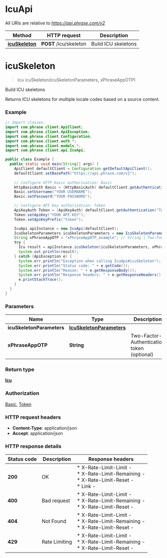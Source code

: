 # IcuApi

All URIs are relative to *https://api.phrase.com/v2*

Method | HTTP request | Description
------------- | ------------- | -------------
[**icuSkeleton**](IcuApi.md#icuSkeleton) | **POST** /icu/skeleton | Build ICU skeletons


<a name="icuSkeleton"></a>
# **icuSkeleton**
> Icu icuSkeleton(icuSkeletonParameters, xPhraseAppOTP)

Build ICU skeletons

Returns ICU skeletons for multiple locale codes based on a source content.

### Example
```java
// Import classes:
import com.phrase.client.ApiClient;
import com.phrase.client.ApiException;
import com.phrase.client.Configuration;
import com.phrase.client.auth.*;
import com.phrase.client.models.*;
import com.phrase.client.api.IcuApi;

public class Example {
  public static void main(String[] args) {
    ApiClient defaultClient = Configuration.getDefaultApiClient();
    defaultClient.setBasePath("https://api.phrase.com/v2");
    
    // Configure HTTP basic authorization: Basic
    HttpBasicAuth Basic = (HttpBasicAuth) defaultClient.getAuthentication("Basic");
    Basic.setUsername("YOUR USERNAME");
    Basic.setPassword("YOUR PASSWORD");

    // Configure API key authorization: Token
    ApiKeyAuth Token = (ApiKeyAuth) defaultClient.getAuthentication("Token");
    Token.setApiKey("YOUR API KEY");
    Token.setApiKeyPrefix("token");

    IcuApi apiInstance = new IcuApi(defaultClient);
    IcuSkeletonParameters icuSkeletonParameters = new IcuSkeletonParameters(); // IcuSkeletonParameters | 
    String xPhraseAppOTP = "xPhraseAppOTP_example"; // String | Two-Factor-Authentication token (optional)
    try {
      Icu result = apiInstance.icuSkeleton(icuSkeletonParameters, xPhraseAppOTP);
      System.out.println(result);
    } catch (ApiException e) {
      System.err.println("Exception when calling IcuApi#icuSkeleton");
      System.err.println("Status code: " + e.getCode());
      System.err.println("Reason: " + e.getResponseBody());
      System.err.println("Response headers: " + e.getResponseHeaders());
      e.printStackTrace();
    }
  }
}
```

### Parameters

Name | Type | Description  | Notes
------------- | ------------- | ------------- | -------------
 **icuSkeletonParameters** | [**IcuSkeletonParameters**](IcuSkeletonParameters.md)|  |
 **xPhraseAppOTP** | **String**| Two-Factor-Authentication token (optional) | [optional]

### Return type

[**Icu**](Icu.md)

### Authorization

[Basic](../README.md#Basic), [Token](../README.md#Token)

### HTTP request headers

 - **Content-Type**: application/json
 - **Accept**: application/json

### HTTP response details
| Status code | Description | Response headers |
|-------------|-------------|------------------|
**200** | OK |  * X-Rate-Limit-Limit -  <br>  * X-Rate-Limit-Remaining -  <br>  * X-Rate-Limit-Reset -  <br>  * Link -  <br>  |
**400** | Bad request |  * X-Rate-Limit-Limit -  <br>  * X-Rate-Limit-Remaining -  <br>  * X-Rate-Limit-Reset -  <br>  |
**404** | Not Found |  * X-Rate-Limit-Limit -  <br>  * X-Rate-Limit-Remaining -  <br>  * X-Rate-Limit-Reset -  <br>  |
**429** | Rate Limiting |  * X-Rate-Limit-Limit -  <br>  * X-Rate-Limit-Remaining -  <br>  * X-Rate-Limit-Reset -  <br>  |


